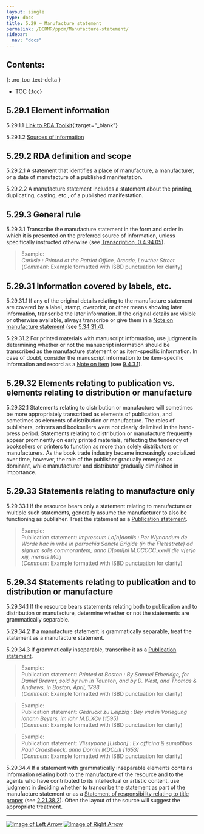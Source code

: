 ```yaml
---
layout: single
type: docs
title: 5.29 — Manufacture statement
permalink: /DCRMR/ppdm/Manufacture-statement/
sidebar:
  nav: "docs"
---
```


## Contents:
{: .no_toc .text-delta }

- TOC
{:toc}

## 5.29.1 Element information

<a name="5.29.1.1">5.29.1.1</a> [Link to RDA Toolkit](https://access.rdatoolkit.org/Content/Index?externalId=en-US_ala-426f9771-5684-39eb-bbeb-82a4a9a8e336){:target="_blank"}

<a name="5.29.1.2">5.29.1.2</a> [Sources of information](/DCRMR/ppdm/#5011-sources-of-information)

## 5.29.2 RDA definition and scope

<a name="5.29.2.1">5.29.2.1</a> A statement that identifies a place of manufacture, a manufacturer, or a date of manufacture of a published manifestation.

<a name="5.29.2.2">5.29.2.2</a> A manufacture statement includes a statement about the printing, duplicating, casting, etc., of a published manifestation.

## 5.29.3 General rule

<a name="5.29.3.1">5.29.3.1</a> Transcribe the manufacture statement in the form and order in which it is presented on the preferred source of information, unless specifically instructed otherwise (see [Transcription, 0.4.94.05](/DCRMR/general-rules/Transcription/#0.4.94.05)).

>Example:  
><CITE>Carlisle : Printed at the Patriot Office, Arcade, Lowther Street</CITE>  
>(*Comment*: Example formatted with ISBD punctuation for clarity)

## 5.29.31 Information covered by labels, etc.

<a name="5.29.31.1">5.29.31.1</a> If any of the original details relating to the manufacture statement are covered by a label, stamp, overprint, or other means showing later information, transcribe the later information. If the original details are visible or otherwise available, always transcribe or give them in a [Note on manufacture statement](/DCRMR/ppdm/Note-on-manufacture-statement/) (see [5.34.31.4](/DCRMR/ppdm/Note-on-manufacture-statement/#5.34.31.4)).

<a name="5.29.31.2">5.29.31.2</a> For printed materials with manuscript information, use judgment in determining whether or not the manuscript information should be transcribed as the manufacture statement or as item-specific information. In case of doubt, consider the manuscript information to be item-specific information and record as a [Note on item](/DCRMR/additional-notes/Note-on-item/) (see [9.4.3.1](/DCRMR/additional-notes/Note-on-item/#9.4.3.1)).

## 5.29.32 Elements relating to publication vs. elements relating to distribution or manufacture

<a name="5.29.32.1">5.29.32.1</a> Statements relating to distribution or manufacture will sometimes be more appropriately transcribed as elements of publication, and sometimes as elements of distribution or manufacture. The roles of publishers, printers and booksellers were not clearly delimited in the hand-press period. Statements relating to distribution or manufacture frequently appear prominently on early printed materials, reflecting the tendency of booksellers or printers to function as more than solely distributors or manufacturers. As the book trade industry became increasingly specialized over time, however, the role of the publisher gradually emerged as dominant, while manufacturer and distributor gradually diminished in importance.

## 5.29.33 Statements relating to manufacture only

<a name="5.29.33.1">5.29.33.1</a> If the resource bears only a statement relating to manufacture or multiple such statements, generally assume the manufacturer to also be functioning as publisher. Treat the statement as a [Publication statement](/DCRMR/ppdm/Publication-statement/). 

>Example:  
>Publication statement: <CITE>Impressum Lo[n]doniis : Per Wynandum de Worde hac in vrbe in parrochia Sancte Brigide (in the Fletestrete) ad signum solis commorantem, anno D[omi]ni M.CCCCC.xxviij die v[er]o xiij, mensis Maij</CITE>  
>(*Comment*: Example formatted with ISBD punctuation for clarity)

## 5.29.34 Statements relating to publication and to distribution or manufacture

<a name="5.29.34.1">5.29.34.1</a> If the resource bears statements relating both to publication and to distribution or manufacture, determine whether or not the statements are grammatically separable. 

<a name="5.29.34.2">5.29.34.2</a> If a manufacture statement is grammatically separable, treat the statement as a manufacture statement. 

<a name="5.29.34.3">5.29.34.3</a> If grammatically inseparable, transcribe it as a [Publication statement](/DCRMR/ppdm/Publication-statement/). 

>Example:  
>Publication statement: <CITE>Printed at Boston : By Samuel Etheridge, for Daniel Brewer, sold by him in Taunton, and by D. West, and Thomas & Andrews, in Boston, April, 1798</CITE>  
>(*Comment*: Example formatted with ISBD punctuation for clarity)

>Example:  
>Publication statement: <CITE>Gedruckt zu Leipzig : Bey vnd in Vorlegung Iohann Beyers, im Iahr M.D.XCv [1595]</CITE>  
(*Comment*: Example formatted with ISBD punctuation for clarity)

>Example:  
>Publication statement: <CITE>Vlissypone [Lisbon] : Ex officina & sumptibus Pauli Craesbeeck, anno Domini MDCLIII [1653]</CITE>  
(*Comment*: Example formatted with ISBD punctuation for clarity)

<a name="5.29.34.4">5.29.34.4</a> If a statement with grammatically inseparable elements contains information relating both to the manufacture of the resource and to the agents who have contributed to its intellectual or artistic content, use judgment in deciding whether to transcribe the statement as part of the manufacture statement or as a [Statement of responsibility relating to title proper](/DCRMR/sor/Statement-of-responsibility-relating-to-title-proper/) (see [2.21.38.2](/DCRMR/sor/Statement-of-responsibility-relating-to-title-proper/#2.21.38.2)). Often the layout of the source will suggest the appropriate treatment.

---

[![Image of Left Arrow](https://rbms-bsc.github.io/DCRMR/assets/pictures/navigation/Arrow_Left.png "5.285 — Note on distribution statement")](/DCRMR/ppdm/Note-on-distribution-statement/) [![Image of Right Arrow](https://rbms-bsc.github.io/DCRMR/assets/pictures/navigation/Arrow_Right.png "5.31 — Place of manufacture")](/DCRMR/ppdm/Place-of-manufacture/)